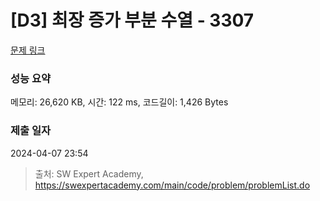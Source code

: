 # [D3] 최장 증가 부분 수열 - 3307 

[문제 링크](https://swexpertacademy.com/main/code/problem/problemDetail.do?contestProbId=AWBOKg-a6l0DFAWr) 

### 성능 요약

메모리: 26,620 KB, 시간: 122 ms, 코드길이: 1,426 Bytes

### 제출 일자

2024-04-07 23:54



> 출처: SW Expert Academy, https://swexpertacademy.com/main/code/problem/problemList.do